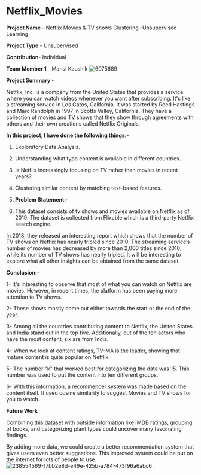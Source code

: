 # Netflix_Movies

**Project Name** - Netflix Movies & TV shows Clustering -Unsupervised Learning

**Project Type** - Unsupervised

**Contribution**- Individual

**Team Member 1** - Mansi Kaushik
![6075689](https://github.com/MansiKaushik123/Netflix_Movies/assets/140509411/ce499ae2-4834-407f-857e-2e27c3c11984)

**Project Summary -**

Netflix, Inc. is a company from the United States that provides a service where you can watch videos whenever you want after subscribing. It's like a streaming service in Los Gatos, California. It was started by Reed Hastings and Marc Randolph in 1997 in Scotts Valley, California. They have a collection of movies and TV shows that they show through agreements with others and their own creations called Netflix Originals.

**In this project, I have done the following things:-**

1. Exploratory Data Analysis.

2. Understanding what type content is available in different countries.

3. Is Netflix increasingly focusing on TV rather than movies in recent years?

4. Clustering similar content by matching text-based features.

5. **Problem Statement:-**

6. This dataset consists of tv shows and movies available on Netflix as of 2019. The dataset is collected from Flixable which is a third-party Netflix search engine.

In 2018, they released an interesting report which shows that the number of TV shows on Netflix has nearly tripled since 2010. The streaming service’s number of movies has decreased by more than 2,000 titles since 2010, while its number of TV shows has nearly tripled. It will be interesting to explore what all other insights can be obtained from the same dataset.

**Conclusion:-**

1- It's interesting to observe that most of what you can watch on Netflix are movies. However, in recent times, the platform has been paying more attention to TV shows.

2- These shows mostly come out either towards the start or the end of the year.

3- Among all the countries contributing content to Netflix, the United States and India stand out in the top five. Additionally, out of the ten actors who have the most content, six are from India.

4- When we look at content ratings, TV-MA is the leader, showing that mature content is quite popular on Netflix.

5- The number "k" that worked best for categorizing the data was 15. This number was used to put the content into ten different groups.

6- With this information, a recommender system was made based on the content itself. It used cosine similarity to suggest Movies and TV shows for you to watch.

**Future Work**

Combining this dataset with outside information like IMDB ratings, grouping of books, and categorizing plant types could uncover many fascinating findings.

By adding more data, we could create a better recommendation system that gives users even better suggestions. This improved system could be put on the internet for lots of people to use.![238554569-17bb2e8d-e49e-425b-a784-473f96a6abc6](https://github.com/MansiKaushik123/Netflix_Movies/assets/140509411/05d285bd-0210-434d-b304-be0fcc94b457)
.



